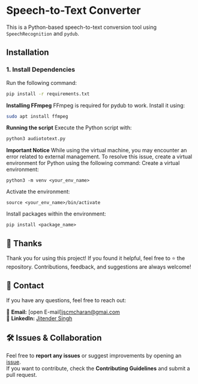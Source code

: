 
# Speech-to-Text Converter

This is a Python-based speech-to-text conversion tool using `SpeechRecognition` and `pydub`.

## Installation

### 1. Install Dependencies
Run the following command:
```bash
pip install -r requirements.txt
```
**Installing FFmpeg**
FFmpeg is required for pydub to work. Install it using:
```bash
sudo apt install ffmpeg
```
**Running the script**
Execute the Python script with:
```bash
python3 audiototext.py
```
**Important Notice**
While using the virtual machine, you may encounter an error related to external management. To resolve this issue, create a virtual environment for Python using the following command:
Create a virtual environment:
```
python3 -m venv <your_env_name>
```

Activate the environment:
```
source <your_env_name>/bin/activate 
```

Install packages within the environment:
```
pip install <package_name> 
```
## 🙏 Thanks  
Thank you for using this project! If you found it helpful, feel free to ⭐ the repository. Contributions, feedback, and suggestions are always welcome!  

## 📧 Contact  
If you have any questions, feel free to reach out:  

📩 **Email:** [open E-mail]jscmcharan@gmai.com  
🔗 **LinkedIn:** [Jitender Singh](https://www.linkedin.com/in/jitender-sing)  

## 🛠 Issues & Collaboration  
Feel free to **report any issues** or suggest improvements by opening an [issue](https://github.com/your-repo/issues).  
If you want to contribute, check the **Contributing Guidelines** and submit a pull request.  
